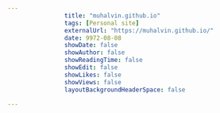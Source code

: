 ---
                title: "muhalvin.github.io"
                tags: [Personal site]
                externalUrl: "https://muhalvin.github.io/"
                date: 9972-08-08
                showDate: false
                showAuthor: false
                showReadingTime: false
                showEdit: false
                showLikes: false
                showViews: false
                layoutBackgroundHeaderSpace: false
                ---
